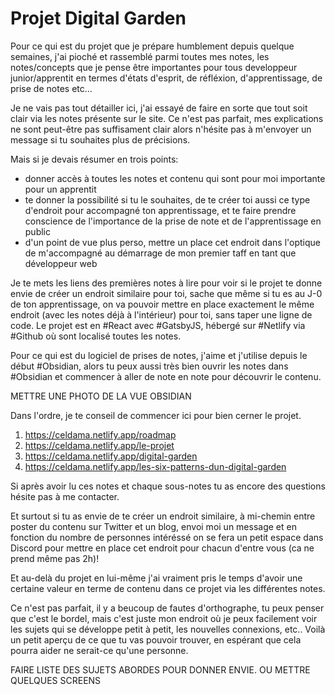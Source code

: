 # Projet Digital Garden
Pour ce qui est du projet que je prépare humblement depuis quelque semaines, j'ai pioché et rassemblé parmi toutes mes notes, les notes/concepts que je pense être importantes pour tous developpeur junior/apprentit en termes d'états d'esprit, de réfléxion, d'apprentissage, de prise de notes etc...

Je ne vais pas tout détailler ici, j'ai essayé de faire en sorte que tout soit clair via les notes présente sur le site. Ce n'est pas parfait, mes explications ne sont peut-être pas suffisament clair alors n'hésite pas à m'envoyer un message si tu souhaites plus de précisions. 

Mais si je devais résumer en trois points: 
- donner accès à toutes les notes et contenu qui sont pour moi importante pour un apprentit
- te donner la possibilité si tu le souhaites, de te créer toi aussi ce type d'endroit pour accompagné ton apprentissage, et te faire prendre conscience de l'importance de la prise de note et de l'apprentissage en public
- d'un point de vue plus perso, mettre un place cet endroit dans l'optique de m'accompagné au démarrage de mon premier taff en tant que développeur web

Je te mets les liens des premières notes à lire pour voir si le projet te donne envie de créer un endroit similaire pour toi, sache que même si tu es au J-0 de ton apprentissage, on va pouvoir mettre en place exactement le même endroit (avec les notes déjà à l'intérieur) pour toi, sans taper une ligne de code. Le projet est en #React avec #GatsbyJS, hébergé sur #Netlify via #Github où sont localisé toutes les notes. 

Pour ce qui est du logiciel de prises de notes, j'aime et j'utilise depuis le début #Obsidian, alors tu peux aussi très bien ouvrir les notes dans #Obsidian et commencer à aller de note en note pour découvrir le contenu. 

METTRE UNE PHOTO DE LA VUE OBSIDIAN

Dans l'ordre, je te conseil de commencer ici pour bien cerner le projet.

1. https://celdama.netlify.app/roadmap
2. https://celdama.netlify.app/le-projet
3. https://celdama.netlify.app/digital-garden
4. https://celdama.netlify.app/les-six-patterns-dun-digital-garden

Si après avoir lu ces notes et chaque sous-notes tu as encore des questions hésite pas à me contacter.

Et surtout si tu as envie de te créer un endroit similaire, à mi-chemin entre poster du contenu sur Twitter et un blog, envoi moi un message et en fonction du nombre de personnes intéréssé on se fera un petit espace dans Discord pour mettre en place cet endroit pour chacun d'entre vous (ca ne prend même pas 2h)! 

Et au-delà du projet en lui-même j'ai vraiment pris le temps d'avoir une certaine valeur en terme de contenu dans ce projet via les différentes notes. 

Ce n'est pas parfait, il y a beucoup de fautes d'orthographe, tu peux penser que c'est le bordel, mais c'est juste mon endroit où je peux facilement voir les sujets qui se développe petit à petit, les nouvelles connexions, etc.. Voilà un petit aperçu de ce que tu vas pouvoir trouver, en espérant que cela pourra aider ne serait-ce qu'une personne. 

FAIRE LISTE DES SUJETS ABORDES POUR DONNER ENVIE. OU METTRE QUELQUES SCREENS